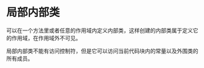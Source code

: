# 局部内部类

可以在一个方法里或者任意的作用域内定义内部类，这样创建的内部类属于定义它的作用域，在作用域外不可见。

局部内部类不能有访问控制符，但是它可以访问当前代码块内的常量以及外围类的所有成员。
